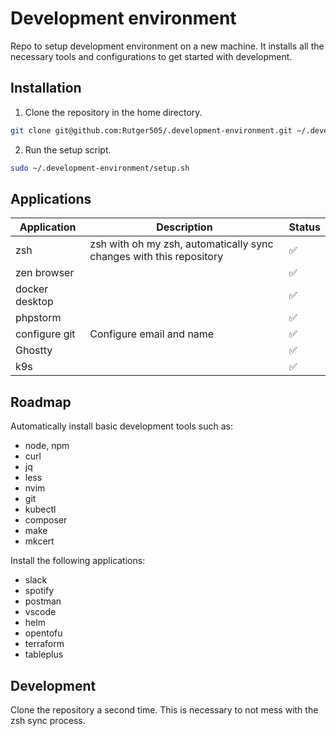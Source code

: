 # Development environment

Repo to setup development environment on a new machine. It installs all the necessary tools and configurations to get
started with development.

## Installation

1. Clone the repository in the home directory.

```bash
git clone git@github.com:Rutger505/.development-environment.git ~/.development-environment
```

2. Run the setup script.

```bash
sudo ~/.development-environment/setup.sh
```

## Applications





| Application       | Description                                                         | Status |
|-------------------|---------------------------------------------------------------------|--------|
| zsh               | zsh with oh my zsh, automatically sync changes with this repository | ✅      |
| zen browser       |                                                                     | ✅      |
| docker desktop    |                                                                     | ✅      |
| phpstorm          |                                                                     | ✅      |
| configure git     | Configure email and name                                            | ✅      |
| Ghostty           |                                                                     | ✅      |
| k9s               |                                                                     | ✅      |

## Roadmap

Automatically install basic development tools such as:

- node, npm
- curl
- jq
- less
- nvim
- git
- kubectl
- composer
- make
- mkcert

Install the following applications:
- slack
- spotify
- postman
- vscode
- helm
- opentofu
- terraform
- tableplus


## Development

Clone the repository a second time. This is necessary to not mess with the zsh sync process.

